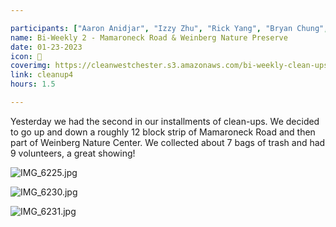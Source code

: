 ```yaml
---

participants: ["Aaron Anidjar", "Izzy Zhu", "Rick Yang", "Bryan Chung", "Linda Zhang", "Chloe Ji", "Kelly Deng", "Evan Lee", "Sophia Wu"]
name: Bi-Weekly 2 - Mamaroneck Road & Weinberg Nature Preserve
date: 01-23-2023
icon: 🌿
coverimg: https://cleanwestchester.s3.amazonaws.com/bi-weekly-clean-ups/cw4-1.jpg
link: cleanup4
hours: 1.5

---
```



Yesterday we had the second in our installments of clean-ups. We decided to go up and down a roughly 12 block strip of Mamaroneck Road and then part of Weinberg Nature Center. We collected about 7 bags of trash and had 9 volunteers, a great showing! 

![IMG_6225.jpg](https://cleanwestchester.s3.amazonaws.com/bi-weekly-clean-ups/cw4-2.jpg)

![IMG_6230.jpg](https://cleanwestchester.s3.amazonaws.com/bi-weekly-clean-ups/cw4-3.jpg)

![IMG_6231.jpg](https://cleanwestchester.s3.amazonaws.com/bi-weekly-clean-ups/cw4-4.jpg)
